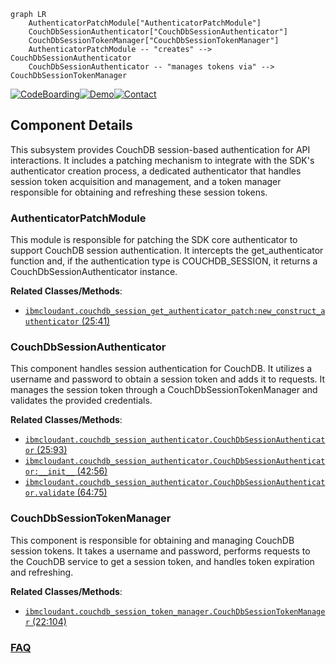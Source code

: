 ```mermaid
graph LR
    AuthenticatorPatchModule["AuthenticatorPatchModule"]
    CouchDbSessionAuthenticator["CouchDbSessionAuthenticator"]
    CouchDbSessionTokenManager["CouchDbSessionTokenManager"]
    AuthenticatorPatchModule -- "creates" --> CouchDbSessionAuthenticator
    CouchDbSessionAuthenticator -- "manages tokens via" --> CouchDbSessionTokenManager
```
[![CodeBoarding](https://img.shields.io/badge/Generated%20by-CodeBoarding-9cf?style=flat-square)](https://github.com/CodeBoarding/GeneratedOnBoardings)[![Demo](https://img.shields.io/badge/Try%20our-Demo-blue?style=flat-square)](https://www.codeboarding.org/demo)[![Contact](https://img.shields.io/badge/Contact%20us%20-%20contact@codeboarding.org-lightgrey?style=flat-square)](mailto:contact@codeboarding.org)

## Component Details

This subsystem provides CouchDB session-based authentication for API interactions. It includes a patching mechanism to integrate with the SDK's authenticator creation process, a dedicated authenticator that handles session token acquisition and management, and a token manager responsible for obtaining and refreshing these session tokens.

### AuthenticatorPatchModule
This module is responsible for patching the SDK core authenticator to support CouchDB session authentication. It intercepts the get_authenticator function and, if the authentication type is COUCHDB_SESSION, it returns a CouchDbSessionAuthenticator instance.


**Related Classes/Methods**:

- <a href="https://github.com/IBM/cloudant-python-sdk/blob/master/ibmcloudant/couchdb_session_get_authenticator_patch.py#L25-L41" target="_blank" rel="noopener noreferrer">`ibmcloudant.couchdb_session_get_authenticator_patch:new_construct_authenticator` (25:41)</a>


### CouchDbSessionAuthenticator
This component handles session authentication for CouchDB. It utilizes a username and password to obtain a session token and adds it to requests. It manages the session token through a CouchDbSessionTokenManager and validates the provided credentials.


**Related Classes/Methods**:

- <a href="https://github.com/IBM/cloudant-python-sdk/blob/master/ibmcloudant/couchdb_session_authenticator.py#L25-L93" target="_blank" rel="noopener noreferrer">`ibmcloudant.couchdb_session_authenticator.CouchDbSessionAuthenticator` (25:93)</a>
- <a href="https://github.com/IBM/cloudant-python-sdk/blob/master/ibmcloudant/couchdb_session_authenticator.py#L42-L56" target="_blank" rel="noopener noreferrer">`ibmcloudant.couchdb_session_authenticator.CouchDbSessionAuthenticator:__init__` (42:56)</a>
- <a href="https://github.com/IBM/cloudant-python-sdk/blob/master/ibmcloudant/couchdb_session_authenticator.py#L64-L75" target="_blank" rel="noopener noreferrer">`ibmcloudant.couchdb_session_authenticator.CouchDbSessionAuthenticator.validate` (64:75)</a>


### CouchDbSessionTokenManager
This component is responsible for obtaining and managing CouchDB session tokens. It takes a username and password, performs requests to the CouchDB service to get a session token, and handles token expiration and refreshing.


**Related Classes/Methods**:

- <a href="https://github.com/IBM/cloudant-python-sdk/blob/master/ibmcloudant/couchdb_session_token_manager.py#L22-L104" target="_blank" rel="noopener noreferrer">`ibmcloudant.couchdb_session_token_manager.CouchDbSessionTokenManager` (22:104)</a>




### [FAQ](https://github.com/CodeBoarding/GeneratedOnBoardings/tree/main?tab=readme-ov-file#faq)